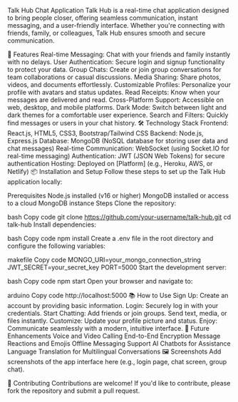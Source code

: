 Talk Hub Chat Application
Talk Hub is a real-time chat application designed to bring people closer, offering seamless communication, instant messaging, and a user-friendly interface. Whether you're connecting with friends, family, or colleagues, Talk Hub ensures smooth and secure communication.

🚀 Features
Real-time Messaging: Chat with your friends and family instantly with no delays.
User Authentication: Secure login and signup functionality to protect your data.
Group Chats: Create or join group conversations for team collaborations or casual discussions.
Media Sharing: Share photos, videos, and documents effortlessly.
Customizable Profiles: Personalize your profile with avatars and status updates.
Read Receipts: Know when your messages are delivered and read.
Cross-Platform Support: Accessible on web, desktop, and mobile platforms.
Dark Mode: Switch between light and dark themes for a comfortable user experience.
Search and Filters: Quickly find messages or users in your chat history.
🛠️ Technology Stack
Frontend: React.js, HTML5, CSS3, Bootstrap/Tailwind CSS
Backend: Node.js, Express.js
Database: MongoDB (NoSQL database for storing user data and chat messages)
Real-time Communication: WebSocket (using Socket.IO for real-time messaging)
Authentication: JWT (JSON Web Tokens) for secure authentication
Hosting: Deployed on [Platform] (e.g., Heroku, AWS, or Netlify)
📦 Installation and Setup
Follow these steps to set up the Talk Hub application locally:

Prerequisites
Node.js installed (v16 or higher)
MongoDB installed or access to a cloud MongoDB instance
Steps
Clone the repository:

bash
Copy code
git clone https://github.com/your-username/talk-hub.git
cd talk-hub
Install dependencies:

bash
Copy code
npm install
Create a .env file in the root directory and configure the following variables:

makefile
Copy code
MONGO_URI=your_mongo_connection_string
JWT_SECRET=your_secret_key
PORT=5000
Start the development server:

bash
Copy code
npm start
Open your browser and navigate to:

arduino
Copy code
http://localhost:5000
📚 How to Use
Sign Up: Create an account by providing basic information.
Login: Securely log in with your credentials.
Start Chatting:
Add friends or join groups.
Send text, media, or files instantly.
Customize: Update your profile picture and status.
Enjoy: Communicate seamlessly with a modern, intuitive interface.
🌟 Future Enhancements
Voice and Video Calling
End-to-End Encryption
Message Reactions and Emojis
Offline Messaging Support
AI Chatbots for Assistance
Language Translation for Multilingual Conversations
🖼️ Screenshots
Add screenshots of the app interface here (e.g., login page, chat screen, group chat).

🤝 Contributing
Contributions are welcome! If you'd like to contribute, please fork the repository and submit a pull request.

